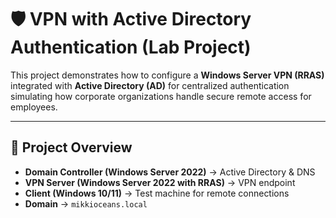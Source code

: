 # 🛡️ VPN with Active Directory Authentication (Lab Project)

This project demonstrates how to configure a **Windows Server VPN (RRAS)** integrated with **Active Directory (AD)** for centralized authentication simulating how corporate organizations handle secure remote access for employees.

---

## 🚀 Project Overview
- **Domain Controller (Windows Server 2022)** → Active Directory & DNS
- **VPN Server (Windows Server 2022 with RRAS)** → VPN endpoint
- **Client (Windows 10/11)** → Test machine for remote connections
- **Domain** → `mikkioceans.local`



